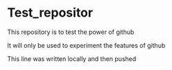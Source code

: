 # Test_repositor
This repository is to test the power of github

It will only be used to experiment the features of github

This line was written locally and then pushed
